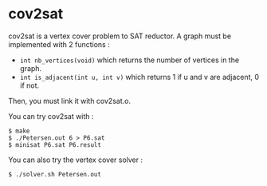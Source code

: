 cov2sat
=======

cov2sat is a vertex cover problem to SAT reductor.
A graph must be implemented with 2 functions :

 - `int nb_vertices(void)` which returns the number of vertices in the graph.
 - `int is_adjacent(int u, int v)` which returns 1 if u and v are adjacent, 0 if not.

Then, you must link it with cov2sat.o.

You can try cov2sat with :

```
$ make
$ ./Petersen.out 6 > P6.sat
$ minisat P6.sat P6.result
```

You can also try the vertex cover solver :

```
$ ./solver.sh Petersen.out
```
